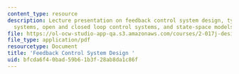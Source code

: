 ```yaml
---
content_type: resource
description: Lecture presentation on feedback control system design, types of control
  systems, open and closed loop control systems, and state-space models.
file: https://ol-ocw-studio-app-qa.s3.amazonaws.com/courses/2-017j-design-of-electromechanical-robotic-systems-fall-2009/bfcda6f40bad59b61b3f28ab8da1c86f_MIT2_017JF09_control.pdf
file_type: application/pdf
resourcetype: Document
title: 'Feedback Control System Design '
uid: bfcda6f4-0bad-59b6-1b3f-28ab8da1c86f
---
```

